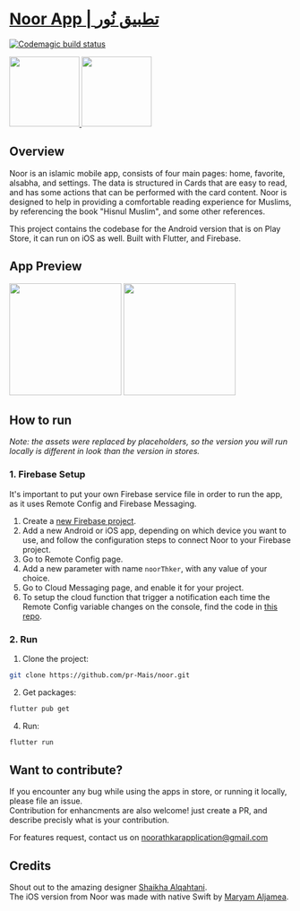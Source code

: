 # [Noor App | تطبيق نُور](https://noorathkar.com)

[![Codemagic build status](https://api.codemagic.io/apps/6208f023546bd24402e57b64/6208f023546bd24402e57b63/status_badge.svg)](https://codemagic.io/apps/6208f023546bd24402e57b64/6208f023546bd24402e57b63/latest_build)

<p>
  <a href="https://apps.apple.com/sa/app/نور-noor/id1463334485">
    <img src="https://user-images.githubusercontent.com/41123719/117558302-db848980-b084-11eb-8ef8-1dac2eb5ea56.png" atl="app-store-badge" width="125"/>     
  </a>
  <a href="https://play.google.com/store/apps/details?id=com.noor.sa">
    <img src="https://user-images.githubusercontent.com/41123719/117558323-243c4280-b085-11eb-857d-219e2c9d88c6.png" atl="google-play-badge" width="125"/>     
  </a>
</p>

## Overview

Noor is an islamic mobile app, consists of four main pages: home, favorite, alsabha, and settings. The data is structured in Cards that are easy to read, and has some actions that can be performed with the card content. Noor is designed to help in providing a comfortable reading experience for Muslims, by referencing the book "Hisnul Muslim", and some other references.

This project contains the codebase for the Android version that is on Play Store, it can run on iOS as well. Built with Flutter, and Firebase.

## App Preview

<p>
   <img src="https://user-images.githubusercontent.com/41123719/118995957-3759e700-b990-11eb-99dc-2964369af25a.gif" atl="Noor Light Mode" width="200"/>     
   <img src="https://user-images.githubusercontent.com/41123719/118996008-40e34f00-b990-11eb-86ac-e82c3c99b61d.gif" atl="Noor Dark Mode" width="200"/>     
</p>

## How to run

*Note: the assets were replaced by placeholders, so the version you will run locally is different in look than the version in stores.*
### 1. Firebase Setup
It's important to put your own Firebase service file in order to run the app, as it uses Remote Config and Firebase Messaging.

1. Create a [new Firebase project](https://console.firebase.google.com/).
2. Add a new Android or iOS app, depending on which device you want to use, and follow the configuration steps to connect Noor to your Firebase project.
3. Go to Remote Config page.
4. Add a new parameter with name `noorThker`, with any value of your choice.
5. Go to Cloud Messaging page, and enable it for your project.
6. To setup the cloud function that trigger a notification each time the Remote Config variable changes on the console, find the code in [this repo](https://github.com/Maryom/Noor_RemoteConfig).

### 2. Run

1. Clone the project:

```bash
git clone https://github.com/pr-Mais/noor.git
```

2. Get packages:

```bash
flutter pub get
```

4. Run:

```bash
flutter run
```

## Want to contribute?

If you encounter any bug while using the apps in store, or running it locally, please file an issue.
<br /> Contribution for enhancments are also welcome! just create a PR, and describe precisly what is your contribution.

For features request, contact us on [noorathkarapplication@gmail.com](mailto:noorathkarapplication@gmail.com?subject=%D8%A7%D9%82%D8%AA%D8%B1%D8%A7%D8%AD&body=%D8%A7%D9%84%D8%B3%D9%84%D8%A7%D9%85%20%D8%B9%D9%84%D9%8A%D9%83%D9%85%D8%8C)

## Credits
Shout out to the amazing designer [Shaikha Alqahtani](https://twitter.com/Ishaiookh).
<br/> The iOS version from Noor was made with native Swift by [Maryam Aljamea](https://twitter.com/0_1Mary).

